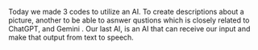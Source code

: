 Today we made 3 codes to utilize an AI. To create descriptions about a picture, another to be able to asnwer qustions which is closely related to ChatGPT, and Gemini . Our last AI, is an AI that can receive our input and make that output from text to speech.
